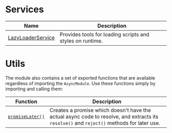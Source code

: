 # Services

| Name | Description |
| ---  | ---         |
| [LazyLoaderService](AsyncModule/LazyLoaderService) | Provides tools for loading scripts and styles on runtime. |

# Utils
The module also contains a set of exported functions that are available regardless of importing the `AsyncModule`.
Use these functions simply by importing and calling them:

| Function | Description |
| ---      | ---         |
| [`promiseLater()`](https://dev.azure.com/BeSpunky/BeSpunky%20Libraries/_git/angular-zen?path=%2Fprojects%2Fbespunky%2Fangular-zen%2Fsrc%2Flib%2Fasync%2Futils%2FpromiseLater.ts&version=GBmaster) | Creates a promise which doesn't have the actual async code to resolve, and extracts its `resolve()` and `reject()` methods for later use. |